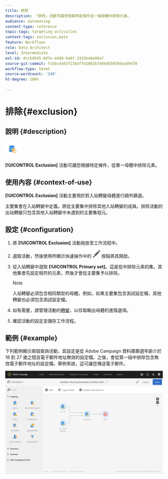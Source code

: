 ```yaml
---
title: 排除
description: 「排除」活動可讓您根據特定條件從一個母體中排除元素。
audience: automating
content-type: reference
topic-tags: targeting-activities
context-tags: exclusion,main
feature: Workflows
role: Data Architect
level: Intermediate
exl-id: dccb9545-0d7e-4d40-9a8f-2915b4da99a7
source-git-commit: fcb5c4a92f23bdffd1082b7b044b5859dead9d70
workflow-type: tm+mt
source-wordcount: '249'
ht-degree: 100%

---
```


# 排除{#exclusion}

## 說明 {#description}

![](assets/exclusion.png)

**[!UICONTROL Exclusion]** 活動可讓您根據特定條件，從單一母體中排除元素。

## 使用內容 {#context-of-use}

**[!UICONTROL Exclusion]** 活動主要用於對入站轉變母體進行額外篩選。

主要集會在入站轉變中定義。將從主要集中排除其他入站轉變的成員。排除活動的出站轉變只包含其他入站轉變中未遇到的主要集程元。

## 設定 {#configuration}

1. 將 **[!UICONTROL Exclusion]** 活動拖放至工作流程中。
1. 選取活動，然後使用所顯示快速操作中的 ![](assets/edit_darkgrey-24px.png) 按鈕將其開啟。
1. 從入站轉變中選取 **[!UICONTROL Primary set]**。這是從中排除元素的集。其他集會先設定相符的元素，然後才會從主要集予以排除。

   >[!NOTE]
   >
   >入站轉變必須包含相同類型的母體。例如，如果主要集包含測試設定檔，其他轉變也必須包含測試設定檔。

1. 如有需要，請管理活動的[轉變](../../automating/using/activity-properties.md)，以存取輸出母體的進階選項。
1. 確認活動的設定並儲存工作流程。

## 範例 {#example}

下列範例顯示兩個查詢活動，其設定是從 Adobe Campaign 資料庫篩選年齡介於 18 到 27 歲之間且電子郵件地址無效的設定檔。之後，會從第一組中排除包含無效電子郵件地址的設定檔。舉例來說，這可讓您傳送電子郵件。

![](assets/wkf_exclusion_example.png)
